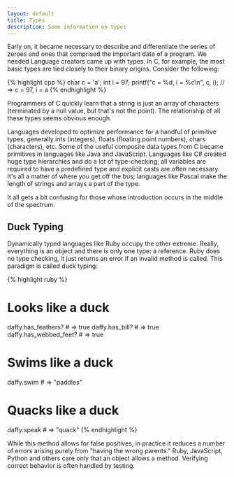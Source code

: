```yaml
---
layout: default
title: Types
description: Some information on types
---
```


Early on, it became necessary to describe and differentiate the series of zeroes
and ones that comprised the important data of a program. We needed Language
creators came up with types. In C, for example, the most basic types are tied
closely to their binary origins. Consider the following:

{% highlight cpp %}
char c = 'a';
int i = 97;
printf("c = %d, i = %c\n", c, i);
// => c = 97, i = a
{% endhighlight %}

Programmers of C quickly learn that a string is just an array of characters
(terminated by a null value, but that's not the point). The relationship of all
these types seems obvious enough.

Languages developed to optimize performance for a handful of primitive types,
generally ints (integers), floats (floating point numbers), chars (characters),
etc. Some of the useful composite data types from C became primitives in
languages like Java and JavaScript. Languages like C# created huge type
hierarchies and do a lot of type-checking; all variables are required to have
a predefined type and explicit casts are often necessary. It's all a matter of
where you get off the bus; languages like Pascal make the length of strings and
arrays a part of the type.

It all gets a bit confusing for those whose introduction occurs in the middle of
the spectrum.

## Duck Typing

Dynamically typed languages like Ruby occupy the other extreme. Really,
everything is an object and there is only one type: a reference. Ruby does no
type checking, it just returns an error if an invalid method is called. This
paradigm is called duck typing:

{% highlight ruby %}
# Looks like a duck
daffy.has_feathers?     # => true
daffy.has_bill?         # => true
daffy.has_webbed_feet?  # => true

# Swims like a duck
daffy.swim              # => "paddles"

# Quacks like a duck
daffy.speak             # => "quack"
{% endhighlight %}

While this method allows for false positives, in practice it reduces a number of
errors arising purely from "having the wrong parents." Ruby, JavaScript, Python
and others care only that an object allows a method. Verifying correct behavior
is often handled by testing.
